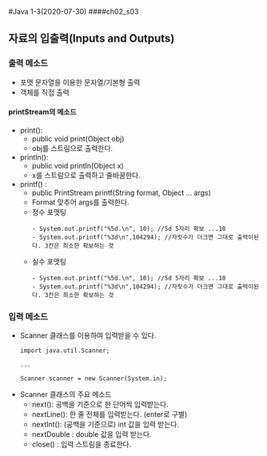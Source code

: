 #Java 1-3(2020-07-30)
####ch02_s03
## 자료의 입출력(Inputs and Outputs)
### 출력 메소드
* 포맷 문자열을 이용한 문자열/기본형 출력
* 객체를 직접 출력
#### printStream의 메소드
 * print(): 
    * public void print(Object obj)
    * obj를 스트림으로 출력한다.
 * println():
    * public void println(Object x)
    * x를 스트림으로 출력하고 줄바꿈한다.
 * printf() :
    * public PrintStream printf(String format, Object ... args)
    * Format 맞추어 args를 출력한다.
    * 정수 포맷팅
        ````
        - System.out.printf("%5d.\n", 10); //5d 5자리 확보 ...10
        - System.out.printf("%3d\n",104294); //자릿수가 더크면 그대로 출력이된다. 3칸은 최소한 확보하는 것
        ````
    * 실수 포맷팅
        ````
       - System.out.printf("%5d.\n", 10); //5d 5자리 확보 ...10
       - System.out.printf("%3d\n",104294); //자릿수가 더크면 그대로 출력이된다. 3칸은 최소한 확보하는 것
        ````
### 입력 메소드
 * Scanner 클래스를 이용하여 입력받을 수 있다.
   ````
   import java.util.Scanner;
   
   ...
   
   Scanner scanner = new Scanner(System.in);
   ````
 * Scanner 클래스의 주요 메소드
   * next(): 공백을 기준으로 한 단어씩 입력받는다.
   * nextLine(): 한 줄 전체를 입력받는다. (enter로 구별)
   * nextInt(): (공백을 기준으로) int 값을 입력 받는다.
   * nextDouble : double 값을 입력 받는다.
   * close() : 입력 스트림을 종료한다.
    
